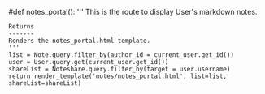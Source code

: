 #def notes_portal():
    '''
    This is the route to display User's markdown notes.

    Returns
    -------
    Renders the notes_portal.html template.
    '''
    list = Note.query.filter_by(author_id = current_user.get_id())
    user = User.query.get(current_user.get_id())
    shareList = Noteshare.query.filter_by(target = user.username)
    return render_template('notes/notes_portal.html', list=list, shareList=shareList)
